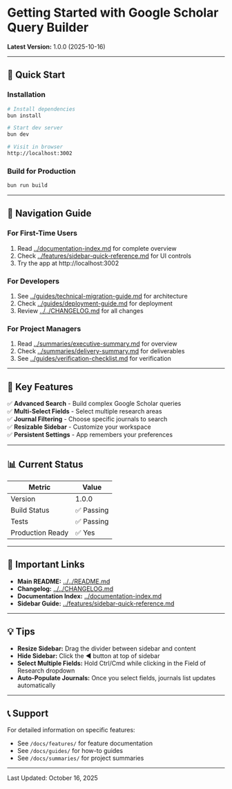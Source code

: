 # Getting Started with Google Scholar Query Builder

**Latest Version:** 1.0.0 (2025-10-16)

---

## 🚀 Quick Start

### Installation

```bash
# Install dependencies
bun install

# Start dev server
bun dev

# Visit in browser
http://localhost:3002
```

### Build for Production

```bash
bun run build
```

---

## 📖 Navigation Guide

### For First-Time Users

1. Read [../documentation-index.md](../documentation-index.md) for complete overview
2. Check [../features/sidebar-quick-reference.md](../features/sidebar-quick-reference.md) for UI controls
3. Try the app at http://localhost:3002

### For Developers

1. See [../guides/technical-migration-guide.md](../guides/technical-migration-guide.md) for architecture
2. Check [../guides/deployment-guide.md](../guides/deployment-guide.md) for deployment
3. Review [../../CHANGELOG.md](../../CHANGELOG.md) for all changes

### For Project Managers

1. Read [../summaries/executive-summary.md](../summaries/executive-summary.md) for overview
2. Check [../summaries/delivery-summary.md](../summaries/delivery-summary.md) for deliverables
3. See [../guides/verification-checklist.md](../guides/verification-checklist.md) for verification

---

## 🎯 Key Features

✅ **Advanced Search** - Build complex Google Scholar queries  
✅ **Multi-Select Fields** - Select multiple research areas  
✅ **Journal Filtering** - Choose specific journals to search  
✅ **Resizable Sidebar** - Customize your workspace  
✅ **Persistent Settings** - App remembers your preferences

---

## 📊 Current Status

| Metric           | Value      |
| ---------------- | ---------- |
| Version          | 1.0.0      |
| Build Status     | ✅ Passing |
| Tests            | ✅ Passing |
| Production Ready | ✅ Yes     |

---

## 🔗 Important Links

- **Main README:** [../../README.md](../../README.md)
- **Changelog:** [../../CHANGELOG.md](../../CHANGELOG.md)
- **Documentation Index:** [../documentation-index.md](../documentation-index.md)
- **Sidebar Guide:** [../features/sidebar-quick-reference.md](../features/sidebar-quick-reference.md)

---

## 💡 Tips

- **Resize Sidebar:** Drag the divider between sidebar and content
- **Hide Sidebar:** Click the ◄ button at top of sidebar
- **Select Multiple Fields:** Hold Ctrl/Cmd while clicking in the Field of Research dropdown
- **Auto-Populate Journals:** Once you select fields, journals list updates automatically

---

## 📞 Support

For detailed information on specific features:

- See `/docs/features/` for feature documentation
- See `/docs/guides/` for how-to guides
- See `/docs/summaries/` for project summaries

---

Last Updated: October 16, 2025
